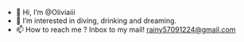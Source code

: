 - 👋 Hi, I’m @Oliviaiii
- 👀 I’m interested in diving, drinking and dreaming.
- 📫 How to reach me ? Inbox to my mail! rainy57091224@gmail.com

<!---
Oliviaiii/Oliviaiii is a ✨ special ✨ repository because its `README.md` (this file) appears on your GitHub profile.
You can click the Preview link to take a look at your changes.
--->
